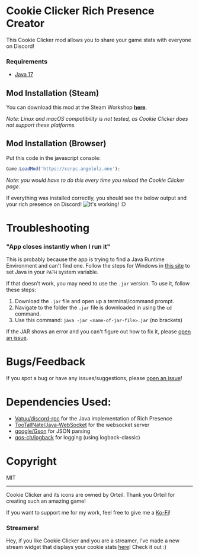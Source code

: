# Cookie Clicker Rich Presence Creator
This Cookie Clicker mod allows you to share your game stats with everyone on Discord!
### Requirements
- [Java 17](https://www.oracle.com/java/technologies/downloads/#java17)

## Mod Installation (Steam)
You can download this mod at the Steam Workshop **[here](https://steamcommunity.com/sharedfiles/filedetails/?id=2708959340)**.

*Note: Linux and macOS compatibility is not tested, as Cookie Clicker does not support these platforms.*

## Mod Installation (Browser)

Put this code in the javascript console:
```javascript
Game.LoadMod('https://ccrpc.angelolz.one');
```

*Note: you would have to do this every time you reload the Cookie Clicker page.*

If everything was installed correctly, you should see the below output and your rich presence on Discord!
![It's working! :D](https://i.imgur.com/JAIsMk4.png)

# Troubleshooting
### "App closes instantly when I run it"
This is probably because the app is trying to find a Java Runtime Environment and can't find one. Follow the steps for 
Windows in [this site](https://www.geeksforgeeks.org/how-to-set-java-path-in-windows-and-linux/) to set Java in your `PATH` system variable.

If that doesn't work, you may need to use the `.jar` version. To use it, follow these steps:
1) Download the `.jar` file and open up a terminal/command prompt.
2) Navigate to the folder the `.jar` file is downloaded in using the `cd` command.
3) Use this command: `java -jar <name-of-jar-file>.jar` (no brackets)

If the JAR shows an error and you can't figure out how to fix it, please [open an issue](https://github.com/angelolz1/CookieClickerRPC/issues).

# Bugs/Feedback
If you spot a bug or have any issues/suggestions, please [open an issue](https://github.com/angelolz1/CookieClickerRPC/issues)!

# Dependencies Used:
- [Vatuu/discord-rpc](https://github.com/Vatuu/discord-rpc) for the Java implementation of Rich Presence
- [TooTallNate/Java-WebSocket](https://github.com/TooTallNate/Java-WebSocket) for the websocket server
- [google/Gson](https://github.com/google/gson) for JSON parsing
- [qos-ch/logback](https://github.com/qos-ch/logback) for logging (using logback-classic)

# Copyright
MIT

---
Cookie Clicker and its icons are owned by Orteil. Thank you Orteil for creating such an amazing game!

If you want to support me for my work, feel free to give me a [Ko-Fi](https://ko-fi.com/angelolz)!

### Streamers!
Hey, if you like Cookie Clicker and you are a streamer, I've made a new stream widget that displays your cookie stats 
[here](https://github.com/angelolz1/cc-stream-overlay)! Check it out :)
